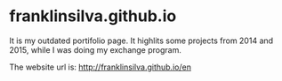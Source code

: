 # franklinsilva.github.io
It is my outdated portifolio page. It highlits some projects from 2014 and 2015, while I was doing my exchange program.

The website url is: http://franklinsilva.github.io/en
